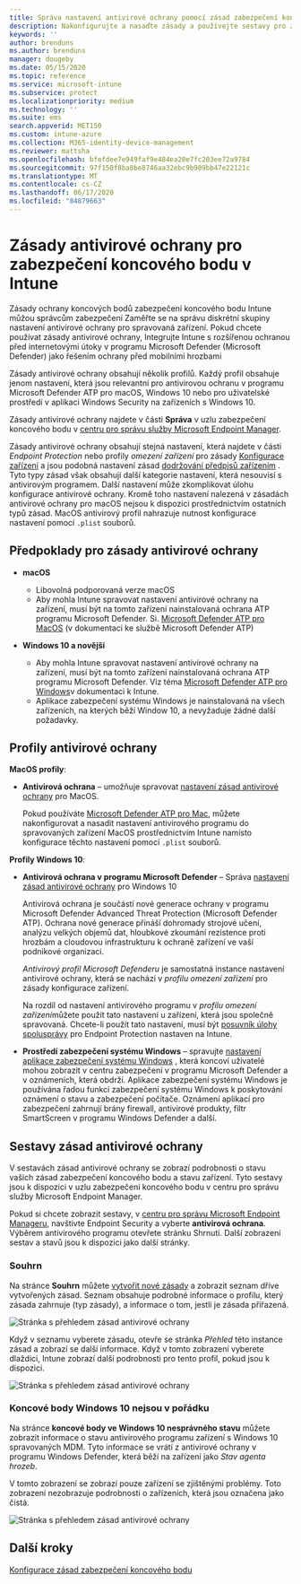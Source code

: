 ```yaml
---
title: Správa nastavení antivirové ochrany pomocí zásad zabezpečení koncových bodů v Microsoft Intune | Microsoft Docs
description: Nakonfigurujte a nasaďte zásady a používejte sestavy pro zařízení, která spravujete pomocí zásad ochrany koncových bodů zabezpečení Endpoint v Microsoft Endpoint Manageru.
keywords: ''
author: brenduns
ms.author: brenduns
manager: dougeby
ms.date: 05/15/2020
ms.topic: reference
ms.service: microsoft-intune
ms.subservice: protect
ms.localizationpriority: medium
ms.technology: ''
ms.suite: ems
search.appverid: MET150
ms.custom: intune-azure
ms.collection: M365-identity-device-management
ms.reviewer: mattsha
ms.openlocfilehash: bfefdee7e949faf9e484ea20e7fc203ee72a9784
ms.sourcegitcommit: 97f150f8ba8be8746aa32ebc9b909bb47e22121c
ms.translationtype: MT
ms.contentlocale: cs-CZ
ms.lasthandoff: 06/17/2020
ms.locfileid: "84879663"
---
```

# <a name="antivirus-policy-for-endpoint-security-in-intune"></a>Zásady antivirové ochrany pro zabezpečení koncového bodu v Intune

Zásady ochrany koncových bodů zabezpečení koncového bodu Intune můžou správcům zabezpečení Zaměřte se na správu diskrétní skupiny nastavení antivirové ochrany pro spravovaná zařízení. Pokud chcete používat zásady antivirové ochrany, Integrujte Intune s rozšířenou ochranou před internetovými útoky v programu Microsoft Defender (Microsoft Defender) jako řešením ochrany před mobilními hrozbami

Zásady antivirové ochrany obsahují několik profilů. Každý profil obsahuje jenom nastavení, která jsou relevantní pro antivirovou ochranu v programu Microsoft Defender ATP pro macOS, Windows 10 nebo pro uživatelské prostředí v aplikaci Windows Security na zařízeních s Windows 10.

Zásady antivirové ochrany najdete v části **Správa** v uzlu zabezpečení koncového bodu v [centru pro správu služby Microsoft Endpoint Manager](https://go.microsoft.com/fwlink/?linkid=2109431).

Zásady antivirové ochrany obsahují stejná nastavení, která najdete v části *Endpoint Protection* nebo profily *omezení zařízení* pro zásady [Konfigurace zařízení](../configuration/device-profile-create.md) a jsou podobná nastavení zásad [dodržování předpisů zařízením](../protect/device-compliance-get-started.md) . Tyto typy zásad však obsahují další kategorie nastavení, která nesouvisí s antivirovým programem. Další nastavení může zkomplikovat úlohu konfigurace antivirové ochrany. Kromě toho nastavení nalezená v zásadách antivirové ochrany pro macOS nejsou k dispozici prostřednictvím ostatních typů zásad. MacOS antivirový profil nahrazuje nutnost konfigurace nastavení pomocí `.plist` souborů.

## <a name="prerequisites-for-antivirus-policy"></a>Předpoklady pro zásady antivirové ochrany

- **macOS**
  - Libovolná podporovaná verze macOS
  - Aby mohla Intune spravovat nastavení antivirové ochrany na zařízení, musí být na tomto zařízení nainstalovaná ochrana ATP programu Microsoft Defender. Si. [Microsoft Defender ATP pro MacOS](https://docs.microsoft.com/windows/security/threat-protection/microsoft-defender-atp/microsoft-defender-atp-mac) (v dokumentaci ke službě Microsoft Defender ATP)

- **Windows 10 a novější**
  - Aby mohla Intune spravovat nastavení antivirové ochrany na zařízení, musí být na tomto zařízení nainstalovaná ochrana ATP programu Microsoft Defender. Viz téma [Microsoft Defender ATP pro Windows](../protect/advanced-threat-protection.md)v dokumentaci k Intune.
  - Aplikace zabezpečení systému Windows je nainstalovaná na všech zařízeních, na kterých běží Window 10, a nevyžaduje žádné další požadavky.

## <a name="antivirus-profiles"></a>Profily antivirové ochrany

**MacOS profily**:

- **Antivirová ochrana** – umožňuje spravovat [nastavení zásad antivirové ochrany](../protect/antivirus-microsoft-defender-settings-macos.md) pro MacOS.

  Pokud používáte [Microsoft Defender ATP pro Mac](https://docs.microsoft.com/windows/security/threat-protection/microsoft-defender-atp/microsoft-defender-atp-mac), můžete nakonfigurovat a nasadit nastavení antivirového programu do spravovaných zařízení MacOS prostřednictvím Intune namísto konfigurace těchto nastavení pomocí `.plist` souborů.

**Profily Windows 10**:

- **Antivirová ochrana v programu Microsoft Defender** – Správa [nastavení zásad antivirové ochrany](../protect/antivirus-microsoft-defender-settings-windows.md) pro Windows 10

  Antivirová ochrana je součástí nové generace ochrany v programu Microsoft Defender Advanced Threat Protection (Microsoft Defender ATP). Ochrana nové generace přináší dohromady strojové učení, analýzu velkých objemů dat, hloubkové zkoumání rezistence proti hrozbám a cloudovou infrastrukturu k ochraně zařízení ve vaší podnikové organizaci.

  *Antivirový profil Microsoft Defenderu* je samostatná instance nastavení antivirové ochrany, která se nachází v *profilu omezení zařízení* pro zásady konfigurace zařízení.
  
  Na rozdíl od nastavení antivirového programu v *profilu omezení zařízení*můžete použít tato nastavení u zařízení, která jsou společně spravovaná. Chcete-li použít tato nastavení, musí být [posuvník úlohy spolusprávy](https://docs.microsoft.com/configmgr/comanage/how-to-switch-workloads) pro Endpoint Protection nastaven na Intune.

- **Prostředí zabezpečení systému Windows** – spravujte [nastavení aplikace zabezpečení systému Windows](../protect/antivirus-security-experience-windows-settings.md) , která koncoví uživatelé mohou zobrazit v centru zabezpečení v programu Microsoft Defender a v oznámeních, která obdrží. Aplikace zabezpečení systému Windows je používána řadou funkcí zabezpečení systému Windows k poskytování oznámení o stavu a zabezpečení počítače. Oznámení aplikací pro zabezpečení zahrnují brány firewall, antivirové produkty, filtr SmartScreen v programu Windows Defender a další.

## <a name="antivirus-policy-reports"></a>Sestavy zásad antivirové ochrany

V sestavách zásad antivirové ochrany se zobrazí podrobnosti o stavu vašich zásad zabezpečení koncového bodu a stavu zařízení. Tyto sestavy jsou k dispozici v uzlu zabezpečení koncového bodu v centru pro správu služby Microsoft Endpoint Manager.

Pokud si chcete zobrazit sestavy, v [centru pro správu Microsoft Endpoint Manageru](https://go.microsoft.com/fwlink/?linkid=2109431), navštivte Endpoint Security a vyberte **antivirová ochrana**. Výběrem antivirového programu otevřete stránku Shrnutí. Další zobrazení sestav a stavů jsou k dispozici jako další stránky.

### <a name="summary"></a>Souhrn

Na stránce **Souhrn** můžete [vytvořit nové zásady](../protect/endpoint-security-policy.md#create-an-endpoint-security-policy) a zobrazit seznam dříve vytvořených zásad. Seznam obsahuje podrobné informace o profilu, který zásada zahrnuje (typ zásady), a informace o tom, jestli je zásada přiřazená.

![Stránka s přehledem zásad antivirové ochrany](./media/endpoint-security-antivirus-policy/antivirus-summary.png)

Když v seznamu vyberete zásadu, otevře se stránka *Přehled* této instance zásad a zobrazí se další informace. Když v tomto zobrazení vyberete dlaždici, Intune zobrazí další podrobnosti pro tento profil, pokud jsou k dispozici.

![Stránka s přehledem zásad antivirové ochrany](./media/endpoint-security-antivirus-policy/policy-overview.png)

### <a name="windows-10-unhealthy-endpoints"></a>Koncové body Windows 10 nejsou v pořádku

Na stránce **koncové body ve Windows 10 nesprávného stavu** můžete zobrazit informace o stavu antivirového programu zařízení s Windows 10 spravovaných MDM. Tyto informace se vrátí z antivirové ochrany v programu Windows Defender, která běží na zařízení jako *Stav agenta hrozeb*.

V tomto zobrazení se zobrazí pouze zařízení se zjištěnými problémy. Toto zobrazení nezobrazuje podrobnosti o zařízeních, která jsou označena jako čistá.

![Stránka s přehledem zásad antivirové ochrany](./media/endpoint-security-antivirus-policy/antivirus-unhealthy-endpoints.png)

## <a name="next-steps"></a>Další kroky

[Konfigurace zásad zabezpečení koncového bodu](../protect/endpoint-security-policy.md#create-an-endpoint-security-policy)
